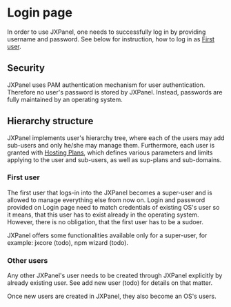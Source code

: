 # Login page

In order to use JXPanel, one needs to successfully log in by providing username and password.
See below for instruction, how to log in as [First user](#first-user).

## Security

JXPanel uses PAM authentication mechanism for user authentication. Therefore no user's password is stored by JXPanel.
Instead, passwords are fully maintained by an operating system.

## Hierarchy structure

JXPanel implements user's hierarchy tree, where each of the users may add sub-users and only he/she may manage them.
Furthermore, each user is granted with [Hosting Plans](hostingp.markdown), which defines various parameters and limits applying to the user and sub-users, as well as sup-plans and sub-domains.

### First user

The first user that logs-in into the JXPanel becomes a super-user and is allowed to manage everything else from now on.
Login and password provided on Login page need to match credentials of existing OS's user so it means,
that this user has to exist already in the operating system. However, there is no obligation, that the first user has to be a sudoer.

JXPanel offers some functionalities available only for a super-user, for example: jxcore &#40;todo&#41;, npm wizard &#40;todo&#41;.

### Other users

Any other JXPanel's user needs to be created through JXPanel explicitly by already existing user.
See add new user &#40;todo&#41; for details on that matter.

Once new users are created in JXPanel, they also become an OS's users.
